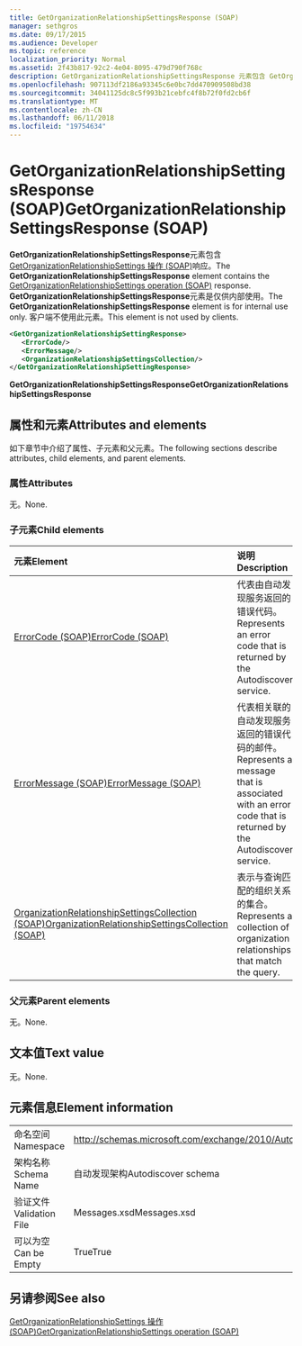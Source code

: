 ```yaml
---
title: GetOrganizationRelationshipSettingsResponse (SOAP)
manager: sethgros
ms.date: 09/17/2015
ms.audience: Developer
ms.topic: reference
localization_priority: Normal
ms.assetid: 2f43b817-92c2-4e04-8095-479d790f768c
description: GetOrganizationRelationshipSettingsResponse 元素包含 GetOrganizationRelationshipSettings 操作 (SOAP) 响应。 GetOrganizationRelationshipSettingsResponse 元素是仅供内部使用。 客户端不使用此元素。
ms.openlocfilehash: 907113df2186a93345c6e0bc7dd470909508bd38
ms.sourcegitcommit: 34041125dc8c5f993b21cebfc4f8b72f0fd2cb6f
ms.translationtype: MT
ms.contentlocale: zh-CN
ms.lasthandoff: 06/11/2018
ms.locfileid: "19754634"
---
```

# <a name="getorganizationrelationshipsettingsresponse-soap"></a><span data-ttu-id="51ad0-105">GetOrganizationRelationshipSettingsResponse (SOAP)</span><span class="sxs-lookup"><span data-stu-id="51ad0-105">GetOrganizationRelationshipSettingsResponse (SOAP)</span></span>

<span data-ttu-id="51ad0-106">**GetOrganizationRelationshipSettingsResponse**元素包含[GetOrganizationRelationshipSettings 操作 (SOAP)](getorganizationrelationshipsettings-operation-soap.md)响应。</span><span class="sxs-lookup"><span data-stu-id="51ad0-106">The **GetOrganizationRelationshipSettingsResponse** element contains the [GetOrganizationRelationshipSettings operation (SOAP)](getorganizationrelationshipsettings-operation-soap.md) response.</span></span> <span data-ttu-id="51ad0-107">**GetOrganizationRelationshipSettingsResponse**元素是仅供内部使用。</span><span class="sxs-lookup"><span data-stu-id="51ad0-107">The **GetOrganizationRelationshipSettingsResponse** element is for internal use only.</span></span> <span data-ttu-id="51ad0-108">客户端不使用此元素。</span><span class="sxs-lookup"><span data-stu-id="51ad0-108">This element is not used by clients.</span></span> 
  
```XML
<GetOrganizationRelationshipSettingResponse>
   <ErrorCode/>
   <ErrorMessage/>
   <OrganizationRelationshipSettingsCollection/>
</GetOrganizationRelationshipSettingResponse>
```

 <span data-ttu-id="51ad0-109">**GetOrganizationRelationshipSettingsResponse**</span><span class="sxs-lookup"><span data-stu-id="51ad0-109">**GetOrganizationRelationshipSettingsResponse**</span></span>
## <a name="attributes-and-elements"></a><span data-ttu-id="51ad0-110">属性和元素</span><span class="sxs-lookup"><span data-stu-id="51ad0-110">Attributes and elements</span></span>

<span data-ttu-id="51ad0-111">如下章节中介绍了属性、子元素和父元素。</span><span class="sxs-lookup"><span data-stu-id="51ad0-111">The following sections describe attributes, child elements, and parent elements.</span></span>
  
### <a name="attributes"></a><span data-ttu-id="51ad0-112">属性</span><span class="sxs-lookup"><span data-stu-id="51ad0-112">Attributes</span></span>

<span data-ttu-id="51ad0-113">无。</span><span class="sxs-lookup"><span data-stu-id="51ad0-113">None.</span></span>
  
### <a name="child-elements"></a><span data-ttu-id="51ad0-114">子元素</span><span class="sxs-lookup"><span data-stu-id="51ad0-114">Child elements</span></span>

|<span data-ttu-id="51ad0-115">**元素**</span><span class="sxs-lookup"><span data-stu-id="51ad0-115">**Element**</span></span>|<span data-ttu-id="51ad0-116">**说明**</span><span class="sxs-lookup"><span data-stu-id="51ad0-116">**Description**</span></span>|
|:-----|:-----|
|[<span data-ttu-id="51ad0-117">ErrorCode (SOAP)</span><span class="sxs-lookup"><span data-stu-id="51ad0-117">ErrorCode (SOAP)</span></span>](errorcode-soap.md) <br/> |<span data-ttu-id="51ad0-118">代表由自动发现服务返回的错误代码。</span><span class="sxs-lookup"><span data-stu-id="51ad0-118">Represents an error code that is returned by the Autodiscover service.</span></span>  <br/> |
|[<span data-ttu-id="51ad0-119">ErrorMessage (SOAP)</span><span class="sxs-lookup"><span data-stu-id="51ad0-119">ErrorMessage (SOAP)</span></span>](errormessage-soap.md) <br/> |<span data-ttu-id="51ad0-120">代表相关联的自动发现服务返回的错误代码的邮件。</span><span class="sxs-lookup"><span data-stu-id="51ad0-120">Represents a message that is associated with an error code that is returned by the Autodiscover service.</span></span>  <br/> |
|[<span data-ttu-id="51ad0-121">OrganizationRelationshipSettingsCollection (SOAP)</span><span class="sxs-lookup"><span data-stu-id="51ad0-121">OrganizationRelationshipSettingsCollection (SOAP)</span></span>](organizationrelationshipsettingscollection-soap.md) <br/> |<span data-ttu-id="51ad0-122">表示与查询匹配的组织关系的集合。</span><span class="sxs-lookup"><span data-stu-id="51ad0-122">Represents a collection of organization relationships that match the query.</span></span>  <br/> |
   
### <a name="parent-elements"></a><span data-ttu-id="51ad0-123">父元素</span><span class="sxs-lookup"><span data-stu-id="51ad0-123">Parent elements</span></span>

<span data-ttu-id="51ad0-124">无。</span><span class="sxs-lookup"><span data-stu-id="51ad0-124">None.</span></span>
  
## <a name="text-value"></a><span data-ttu-id="51ad0-125">文本值</span><span class="sxs-lookup"><span data-stu-id="51ad0-125">Text value</span></span>

<span data-ttu-id="51ad0-126">无。</span><span class="sxs-lookup"><span data-stu-id="51ad0-126">None.</span></span>
  
## <a name="element-information"></a><span data-ttu-id="51ad0-127">元素信息</span><span class="sxs-lookup"><span data-stu-id="51ad0-127">Element information</span></span>

|||
|:-----|:-----|
|<span data-ttu-id="51ad0-128">命名空间</span><span class="sxs-lookup"><span data-stu-id="51ad0-128">Namespace</span></span>  <br/> |http://schemas.microsoft.com/exchange/2010/Autodiscover  <br/> |
|<span data-ttu-id="51ad0-129">架构名称</span><span class="sxs-lookup"><span data-stu-id="51ad0-129">Schema Name</span></span>  <br/> |<span data-ttu-id="51ad0-130">自动发现架构</span><span class="sxs-lookup"><span data-stu-id="51ad0-130">Autodiscover schema</span></span>  <br/> |
|<span data-ttu-id="51ad0-131">验证文件</span><span class="sxs-lookup"><span data-stu-id="51ad0-131">Validation File</span></span>  <br/> |<span data-ttu-id="51ad0-132">Messages.xsd</span><span class="sxs-lookup"><span data-stu-id="51ad0-132">Messages.xsd</span></span>  <br/> |
|<span data-ttu-id="51ad0-133">可以为空</span><span class="sxs-lookup"><span data-stu-id="51ad0-133">Can be Empty</span></span>  <br/> |<span data-ttu-id="51ad0-134">True</span><span class="sxs-lookup"><span data-stu-id="51ad0-134">True</span></span>  <br/> |
   
## <a name="see-also"></a><span data-ttu-id="51ad0-135">另请参阅</span><span class="sxs-lookup"><span data-stu-id="51ad0-135">See also</span></span>



[<span data-ttu-id="51ad0-136">GetOrganizationRelationshipSettings 操作 (SOAP)</span><span class="sxs-lookup"><span data-stu-id="51ad0-136">GetOrganizationRelationshipSettings operation (SOAP)</span></span>](getorganizationrelationshipsettings-operation-soap.md)

